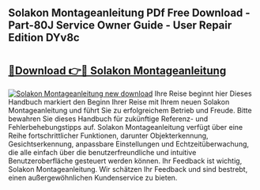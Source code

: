 ## Solakon Montageanleitung PDf Free Download - Part-80J Service Owner Guide - User Repair Edition DYv8c

# <h2><a href="http://df6mma.blite.top/?on=Solakon+Montageanleitung">🔗Download 👉🔴 Solakon Montageanleitung</a></h2>

[![Solakon Montageanleitung new download](https://i.imgur.com/lujVjoI.png)](http://df6mma.blite.top/?on=Solakon+Montageanleitung)
Ihre Reise beginnt hier Dieses Handbuch markiert den Beginn Ihrer Reise mit Ihrem neuen Solakon Montageanleitung und führt Sie zu erfolgreichem Betrieb und Freude. Bitte bewahren Sie dieses Handbuch für zukünftige Referenz- und Fehlerbehebungstipps auf. Solakon Montageanleitung verfügt über eine Reihe fortschrittlicher Funktionen, darunter Objekterkennung, Gesichtserkennung, anpassbare Einstellungen und Echtzeitüberwachung, die alle einfach über die benutzerfreundliche und intuitive Benutzeroberfläche gesteuert werden können. Ihr Feedback ist wichtig, Solakon Montageanleitung. Wir schätzen Ihr Feedback und sind bestrebt, einen außergewöhnlichen Kundenservice zu bieten.
